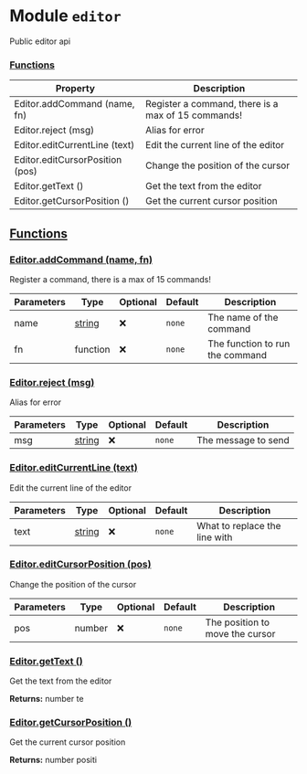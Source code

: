 # Module `editor`

Public editor api

### [Functions](#Functions)

| Property                        | Description                                        |
| ------------------------------- | -------------------------------------------------- |
| Editor.addCommand (name, fn)    | Register a command, there is a max of 15 commands! |
| Editor.reject (msg)             | Alias for error                                    |
| Editor.editCurrentLine (text)   | Edit the current line of the editor                |
| Editor.editCursorPosition (pos) | Change the position of the cursor                  |
| Editor.getText ()               | Get the text from the editor                       |
| Editor.getCursorPosition ()     | Get the current cursor position                    |

## [Functions](#Functions)

### [Editor.addCommand (name, fn)](#Editor.addCommand)

Register a command, there is a max of 15 commands!

| Parameters | Type                                                                             | Optional | Default | Description                     |
| ---------- | -------------------------------------------------------------------------------- | -------- | ------- | ------------------------------- |
| name       | <a class="type" href="https://www.lua.org/manual/5.1/manual.html#5.4">string</a> | ❌       | `none`  | The name of the command         |
| fn         | <span class="type">function</span>                                               | ❌       | `none`  | The function to run the command |

### [Editor.reject (msg)](#Editor.reject)

Alias for error

| Parameters | Type                                                                             | Optional | Default | Description         |
| ---------- | -------------------------------------------------------------------------------- | -------- | ------- | ------------------- |
| msg        | <a class="type" href="https://www.lua.org/manual/5.1/manual.html#5.4">string</a> | ❌       | `none`  | The message to send |

### [Editor.editCurrentLine (text)](#Editor.editCurrentLine)

Edit the current line of the editor

| Parameters | Type                                                                             | Optional | Default | Description                   |
| ---------- | -------------------------------------------------------------------------------- | -------- | ------- | ----------------------------- |
| text       | <a class="type" href="https://www.lua.org/manual/5.1/manual.html#5.4">string</a> | ❌       | `none`  | What to replace the line with |

### [Editor.editCursorPosition (pos)](#Editor.editCursorPosition)

Change the position of the cursor

| Parameters | Type                             | Optional | Default | Description                     |
| ---------- | -------------------------------- | -------- | ------- | ------------------------------- |
| pos        | <span class="type">number</span> | ❌       | `none`  | The position to move the cursor |

### [Editor.getText ()](#Editor.getText)

Get the text from the editor

**Returns:** <span class="type">number</span> te

### [Editor.getCursorPosition ()](#Editor.getCursorPosition)

Get the current cursor position

**Returns:** <span class="type">number</span> positi

